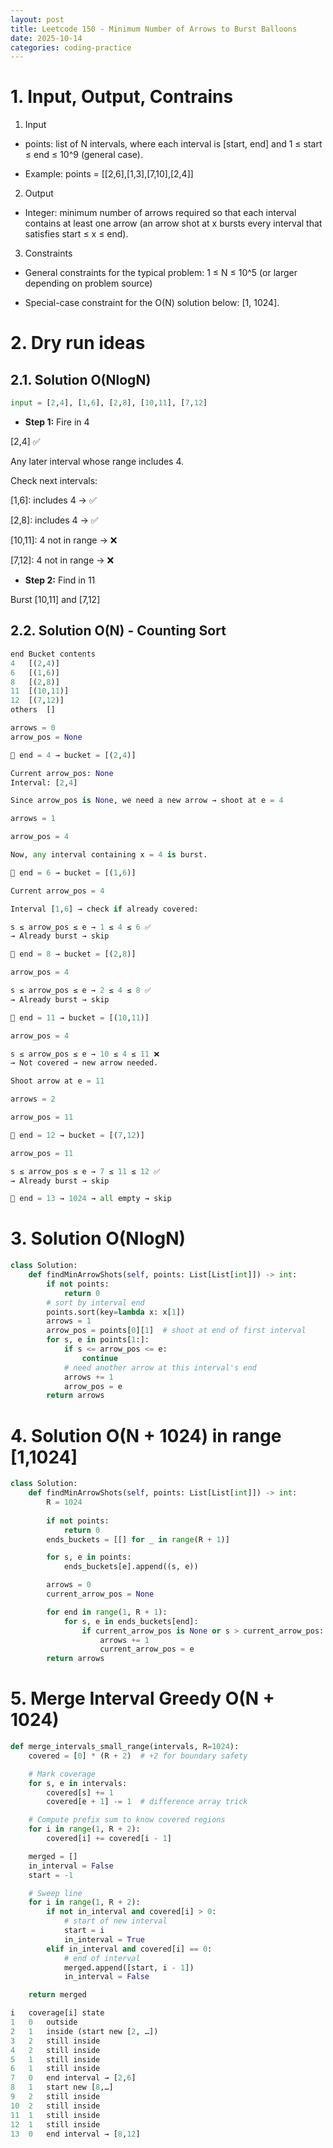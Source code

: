 ```yaml
---
layout: post
title: Leetcode 150 - Minimum Number of Arrows to Burst Balloons
date: 2025-10-14
categories: coding-practice
---
```


# 1. Input, Output, Contrains

1. Input

- points: list of N intervals, where each interval is [start, end] and 1 ≤ start ≤ end ≤ 10^9 (general case).

- Example: points = [[2,6],[1,3],[7,10],[2,4]]

2. Output

- Integer: minimum number of arrows required so that each interval contains at least one arrow (an arrow shot at x bursts every interval that satisfies start ≤ x ≤ end).

3. Constraints

- General constraints for the typical problem: 1 ≤ N ≤ 10^5 (or larger depending on problem source)

- Special-case constraint for the O(N) solution below: [1, 1024].

# 2. Dry run ideas

## 2.1. Solution O(NlogN)

```python
input = [2,4], [1,6], [2,8], [10,11], [7,12]
```

- **Step 1:** Fire in 4

[2,4] ✅

Any later interval whose range includes 4.

Check next intervals:

[1,6]: includes 4 → ✅

[2,8]: includes 4 → ✅

[10,11]: 4 not in range → ❌

[7,12]: 4 not in range → ❌

- **Step 2:** Find in 11

Burst [10,11] and [7,12]

## 2.2. Solution O(N) - Counting Sort

```python
end	Bucket contents
4	[(2,4)]
6	[(1,6)]
8	[(2,8)]
11	[(10,11)]
12	[(7,12)]
others	[]
```

```python
arrows = 0
arrow_pos = None
```

```python
🧮 end = 4 → bucket = [(2,4)]

Current arrow_pos: None
Interval: [2,4]

Since arrow_pos is None, we need a new arrow → shoot at e = 4

arrows = 1

arrow_pos = 4

Now, any interval containing x = 4 is burst.

🧮 end = 6 → bucket = [(1,6)]

Current arrow_pos = 4

Interval [1,6] → check if already covered:

s ≤ arrow_pos ≤ e → 1 ≤ 4 ≤ 6 ✅
→ Already burst → skip

🧮 end = 8 → bucket = [(2,8)]

arrow_pos = 4

s ≤ arrow_pos ≤ e → 2 ≤ 4 ≤ 8 ✅
→ Already burst → skip

🧮 end = 11 → bucket = [(10,11)]

arrow_pos = 4

s ≤ arrow_pos ≤ e → 10 ≤ 4 ≤ 11 ❌
→ Not covered → new arrow needed.

Shoot arrow at e = 11

arrows = 2

arrow_pos = 11

🧮 end = 12 → bucket = [(7,12)]

arrow_pos = 11

s ≤ arrow_pos ≤ e → 7 ≤ 11 ≤ 12 ✅
→ Already burst → skip

🧮 end = 13 → 1024 → all empty → skip
```

# 3. Solution O(NlogN)

```python
class Solution:
    def findMinArrowShots(self, points: List[List[int]]) -> int:
        if not points:
            return 0
        # sort by interval end
        points.sort(key=lambda x: x[1])
        arrows = 1
        arrow_pos = points[0][1]  # shoot at end of first interval
        for s, e in points[1:]:
            if s <= arrow_pos <= e:
                continue
            # need another arrow at this interval's end
            arrows += 1
            arrow_pos = e
        return arrows
```

# 4. Solution O(N + 1024) in range [1,1024]

```python
class Solution:
    def findMinArrowShots(self, points: List[List[int]]) -> int:
        R = 1024
        
        if not points:
            return 0
        ends_buckets = [[] for _ in range(R + 1)]

        for s, e in points:
            ends_buckets[e].append((s, e))

        arrows = 0
        current_arrow_pos = None

        for end in range(1, R + 1):
            for s, e in ends_buckets[end]:
                if current_arrow_pos is None or s > current_arrow_pos:
                    arrows += 1
                    current_arrow_pos = e
        return arrows
```

# 5. Merge Interval Greedy O(N + 1024)

```python
def merge_intervals_small_range(intervals, R=1024):
    covered = [0] * (R + 2)  # +2 for boundary safety

    # Mark coverage
    for s, e in intervals:
        covered[s] += 1
        covered[e + 1] -= 1  # difference array trick

    # Compute prefix sum to know covered regions
    for i in range(1, R + 2):
        covered[i] += covered[i - 1]

    merged = []
    in_interval = False
    start = -1

    # Sweep line
    for i in range(1, R + 2):
        if not in_interval and covered[i] > 0:
            # start of new interval
            start = i
            in_interval = True
        elif in_interval and covered[i] == 0:
            # end of interval
            merged.append([start, i - 1])
            in_interval = False

    return merged

```

```python
i	coverage[i]	state
1	0	outside
2	1	inside (start new [2, …])
3	2	still inside
4	2	still inside
5	1	still inside
6	1	still inside
7	0	end interval → [2,6]
8	1	start new [8,…]
9	2	still inside
10	2	still inside
11	1	still inside
12	1	still inside
13	0	end interval → [8,12]
```
